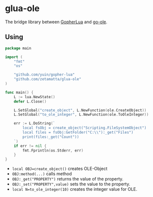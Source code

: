 glua-ole 
========

The bridge library between [GopherLua](https://github.com/yuin/gopher-lua)
and [go-ole](https://github.com/go-ole/go-ole).

Using
------

```go
package main

import (
	"fmt"
	"os"

	"github.com/yuin/gopher-lua"
	"github.com/zetamatta/glua-ole"
)

func main() {
	L := lua.NewState()
	defer L.Close()

	L.SetGlobal("create_object", L.NewFunction(ole.CreateObject))
	L.SetGlobal("to_ole_integer", L.NewFunction(ole.ToOleInteger))

	err := L.DoString(`
		local fsObj = create_object("Scripting.FileSystemObject")
		local files = fsObj:GetFolder("C:\\"):_get("Files")
		print(files:_get("Count"))
	`)
	if err != nil {
		fmt.Fprintln(os.Stderr, err)
	}
}
```

- `local OBJ=create_object()` creates OLE-Object
- `OBJ:method(...)` calls method
- `OBJ:_get("PROPERTY")` returns the value of the property.
- `OBJ:_set("PROPERTY",value)` sets the value to the property.
- `local N=to_ole_integer(10)` creates the integer value for OLE.
